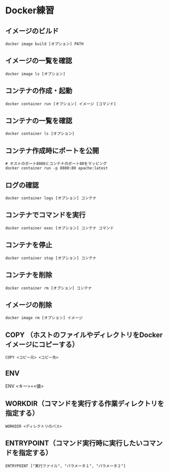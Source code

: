 # Docker練習

## イメージのビルド
```
docker image build [オプション] PATH
```

## イメージの一覧を確認
```
docker image ls [オプション]
```

## コンテナの作成・起動
```
docker container run [オプション] イメージ [コマンド]
```

## コンテナの一覧を確認
```
docker container ls [オプション]
```

## コンテナ作成時にポートを公開
```
# ホストのポート8080とコンテナのポート80をマッピング
docker container run -p 8080:80 apache:latest
```
## ログの確認
```
docker container logs [オプション] コンテナ
```

## コンテナでコマンドを実行
```
docker container exec [オプション] コンテナ コマンド
```

## コンテナを停止
```
docker container stop [オプション] コンテナ
```

## コンテナを削除
```
docker container rm [オプション] コンテナ
```

## イメージの削除
```
docker image rm [オプション] イメージ
```

## COPY （ホストのファイルやディレクトリをDockerイメージにコピーする）
```
COPY <コピー元> <コピー先>
```

## ENV
ENV <キー>=<値>

## WORKDIR（コマンドを実行する作業ディレクトリを指定する）
```
WORKDIR <ディレクトリのパス>
```

## ENTRYPOINT（コマンド実行時に実行したいコマンドを指定する）
```
ENTRYPOINT ["実行ファイル", "パラメータ１", "パラメータ２"]
```
